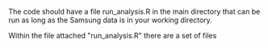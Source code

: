 The code should have a file run_analysis.R in the main directory that can be run as long as the Samsung data is in your working directory.

Within the file attached "run_analysis.R" there are a set of files
